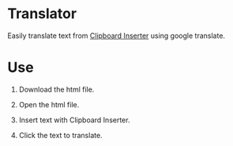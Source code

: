 # Translator
Easily translate text from [Clipboard Inserter](https://addons.mozilla.org/en-US/firefox/addon/clipboard-inserter/) using google translate.

# Use

1. Download the html file.

2. Open the html file.

3. Insert text with Clipboard Inserter.

4. Click the text to translate.
